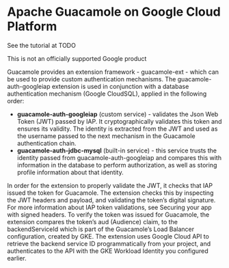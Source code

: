 # Apache Guacamole on Google Cloud Platform

See the tutorial at TODO

This is not an officially supported Google product



Guacamole provides an extension framework - guacamole-ext - which can be used to provide custom authentication mechanisms. The guacamole-auth-googleiap extension is used in conjunction with a database authentication mechanism (Google CloudSQL), applied in the following order:

* <strong>guacamole-auth-googleiap</strong> (custom service) - validates the Json Web Token (JWT) passed by IAP.  It cryptographically validates this token and ensures its validity. The identity is extracted from the JWT and used as the username passed to the next mechanism in the Guacamole authentication chain.
* <strong>guacamole-auth-jdbc-mysql</strong> (built-in service) - this service trusts the identity passed from guacamole-auth-googleiap and compares this with information in the database to perform authorization, as well as storing profile information about that identity.

In order for the extension to properly validate the JWT, it checks that IAP issued the token for Guacamole. The extension checks this by inspecting the JWT headers and payload, and validating the token’s digital signature. For more information about IAP token validations, see Securing your app with signed headers.
To verify the token was issued for Guacamole, the extension compares the token’s aud (Audience) claim, to the backendServiceId which is part of the Guacamole’s Load Balancer configuration, created by GKE. The extension uses Google Cloud API to retrieve the backend service ID programmatically from your project, and authenticates to the API with the GKE Workload Identity you configured earlier.

